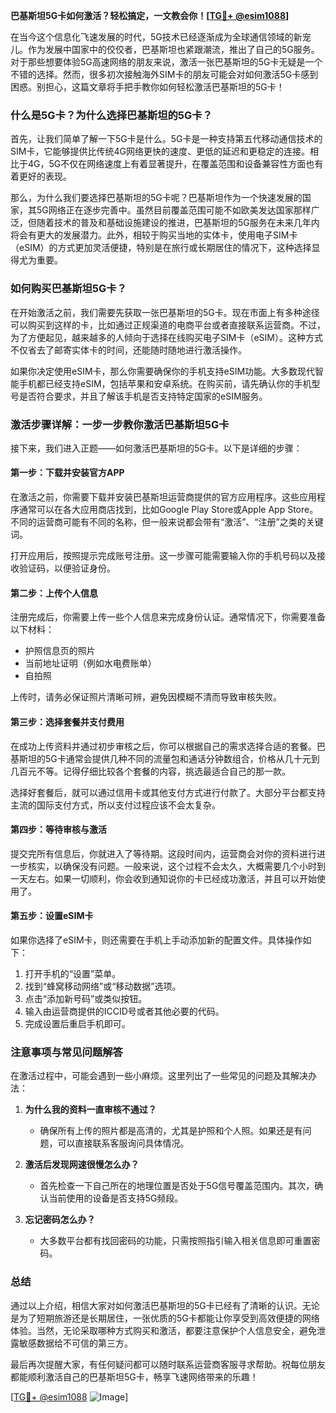 **巴基斯坦5G卡如何激活？轻松搞定，一文教会你！[[TG💪+ @esim1088](https://t.me/s/esim1088)]**

在当今这个信息化飞速发展的时代，5G技术已经逐渐成为全球通信领域的新宠儿。作为发展中国家中的佼佼者，巴基斯坦也紧跟潮流，推出了自己的5G服务。对于那些想要体验5G高速网络的朋友来说，激活一张巴基斯坦的5G卡无疑是一个不错的选择。然而，很多初次接触海外SIM卡的朋友可能会对如何激活5G卡感到困惑。别担心，这篇文章将手把手教你如何轻松激活巴基斯坦的5G卡！

### **什么是5G卡？为什么选择巴基斯坦的5G卡？**

首先，让我们简单了解一下5G卡是什么。5G卡是一种支持第五代移动通信技术的SIM卡，它能够提供比传统4G网络更快的速度、更低的延迟和更稳定的连接。相比于4G，5G不仅在网络速度上有着显著提升，在覆盖范围和设备兼容性方面也有着更好的表现。

那么，为什么我们要选择巴基斯坦的5G卡呢？巴基斯坦作为一个快速发展的国家，其5G网络正在逐步完善中。虽然目前覆盖范围可能不如欧美发达国家那样广泛，但随着技术的普及和基础设施建设的推进，巴基斯坦的5G服务在未来几年内将会有更大的发展潜力。此外，相较于购买当地的实体卡，使用电子SIM卡（eSIM）的方式更加灵活便捷，特别是在旅行或长期居住的情况下，这种选择显得尤为重要。

### **如何购买巴基斯坦5G卡？**

在开始激活之前，我们需要先获取一张巴基斯坦的5G卡。现在市面上有多种途径可以购买到这样的卡，比如通过正规渠道的电商平台或者直接联系运营商。不过，为了方便起见，越来越多的人倾向于选择在线购买电子SIM卡（eSIM）。这种方式不仅省去了邮寄实体卡的时间，还能随时随地进行激活操作。

如果你决定使用eSIM卡，那么你需要确保你的手机支持eSIM功能。大多数现代智能手机都已经支持eSIM，包括苹果和安卓系统。在购买前，请先确认你的手机型号是否符合要求，并且了解该手机是否支持特定国家的eSIM服务。

### **激活步骤详解：一步一步教你激活巴基斯坦5G卡**

接下来，我们进入正题——如何激活巴基斯坦的5G卡。以下是详细的步骤：

#### **第一步：下载并安装官方APP**
在激活之前，你需要下载并安装巴基斯坦运营商提供的官方应用程序。这些应用程序通常可以在各大应用商店找到，比如Google Play Store或Apple App Store。不同的运营商可能有不同的名称，但一般来说都会带有“激活”、“注册”之类的关键词。

打开应用后，按照提示完成账号注册。这一步骤可能需要输入你的手机号码以及接收验证码，以便验证身份。

#### **第二步：上传个人信息**
注册完成后，你需要上传一些个人信息来完成身份认证。通常情况下，你需要准备以下材料：
- 护照信息页的照片
- 当前地址证明（例如水电费账单）
- 自拍照

上传时，请务必保证照片清晰可辨，避免因模糊不清而导致审核失败。

#### **第三步：选择套餐并支付费用**
在成功上传资料并通过初步审核之后，你可以根据自己的需求选择合适的套餐。巴基斯坦的5G卡通常会提供几种不同的流量包和通话分钟数组合，价格从几十元到几百元不等。记得仔细比较各个套餐的内容，挑选最适合自己的那一款。

选择好套餐后，就可以通过信用卡或其他支付方式进行付款了。大部分平台都支持主流的国际支付方式，所以支付过程应该不会太复杂。

#### **第四步：等待审核与激活**
提交完所有信息后，你就进入了等待期。这段时间内，运营商会对你的资料进行进一步核实，以确保没有问题。一般来说，这个过程不会太久，大概需要几个小时到一天左右。如果一切顺利，你会收到通知说你的卡已经成功激活，并且可以开始使用了。

#### **第五步：设置eSIM卡**
如果你选择了eSIM卡，则还需要在手机上手动添加新的配置文件。具体操作如下：
1. 打开手机的“设置”菜单。
2. 找到“蜂窝移动网络”或“移动数据”选项。
3. 点击“添加新号码”或类似按钮。
4. 输入由运营商提供的ICCID号或者其他必要的代码。
5. 完成设置后重启手机即可。

### **注意事项与常见问题解答**

在激活过程中，可能会遇到一些小麻烦。这里列出了一些常见的问题及其解决办法：

1. **为什么我的资料一直审核不通过？**
   - 确保所有上传的照片都是高清的，尤其是护照和个人照。如果还是有问题，可以直接联系客服询问具体情况。

2. **激活后发现网速很慢怎么办？**
   - 首先检查一下自己所在的地理位置是否处于5G信号覆盖范围内。其次，确认当前使用的设备是否支持5G频段。

3. **忘记密码怎么办？**
   - 大多数平台都有找回密码的功能，只需按照指引输入相关信息即可重置密码。

### **总结**

通过以上介绍，相信大家对如何激活巴基斯坦的5G卡已经有了清晰的认识。无论是为了短期旅游还是长期居住，一张优质的5G卡都能让你享受到高效便捷的网络体验。当然，无论采取哪种方式购买和激活，都要注意保护个人信息安全，避免泄露敏感数据给不可信的第三方。

最后再次提醒大家，有任何疑问都可以随时联系运营商客服寻求帮助。祝每位朋友都能顺利激活自己的巴基斯坦5G卡，畅享飞速网络带来的乐趣！

[[TG💪+ @esim1088](https://t.me/s/esim1088) ![Image](https://i.postimg.cc/4NQfJmqS/Snipaste-2025-05-13-00-14-12.png)]